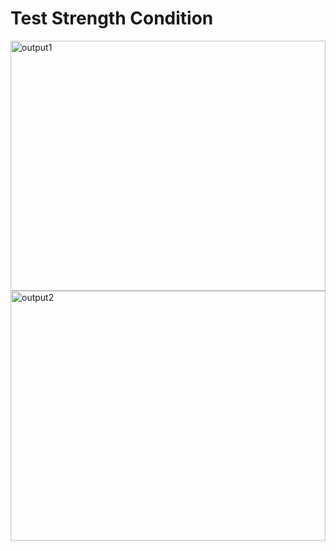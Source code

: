 # Test Strength Condition

<img src="test_strength_condition/main_window1.png" alt="output1" width="100%" height="400">
<img src="test_strength_condition/main_window2.png" alt="output2" width="100%" height="400">
